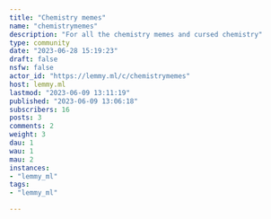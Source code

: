 ```yaml
---
title: "Chemistry memes" 
name: "chemistrymemes"
description: "For all the chemistry memes and cursed chemistry"
type: community
date: "2023-06-28 15:19:23"
draft: false
nsfw: false
actor_id: "https://lemmy.ml/c/chemistrymemes"
host: lemmy.ml
lastmod: "2023-06-09 13:11:19"
published: "2023-06-09 13:06:18"
subscribers: 16
posts: 3
comments: 2
weight: 3
dau: 1
wau: 1
mau: 2
instances:
- "lemmy_ml"
tags: 
- "lemmy_ml"

---
```

